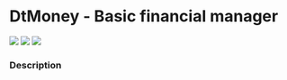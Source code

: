 # DtMoney - Basic financial manager

<div>
<img src="https://img.shields.io/github/issues/heronmaioli/02-dtmoney"/>
 <img src="https://img.shields.io/github/forks/heronmaioli/dtmoney"/>
 <img src="https://img.shields.io/github/stars/heronmaioli/dtmoney"/>
 </div>
 
### Description

 

   
